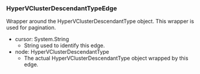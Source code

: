 ### HyperVClusterDescendantTypeEdge
Wrapper around the HyperVClusterDescendantType object. This wrapper is used for pagination.

- cursor: System.String
  - String used to identify this edge.
- node: HyperVClusterDescendantType
  - The actual HyperVClusterDescendantType object wrapped by this edge.
